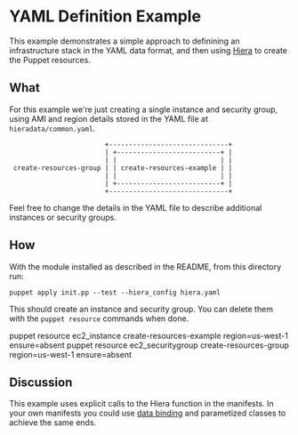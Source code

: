 # YAML Definition Example

This example demonstrates a simple approach to definining an
infrastructure stack in the YAML data format, and then using
[Hiera](https://projects.puppetlabs.com/projects/hiera) to create the
Puppet resources.

## What

For this example we're just creating a single instance and security
group, using AMI and region details stored in the YAML file at
`hieradata/common.yaml`.

```
                        +------------------------------+
                        | +--------------------------+ |
                        | |                          | |
 create-resources-group | | create-resources-example | |
                        | |                          | |
                        | +--------------------------+ |
                        +------------------------------+
```

Feel free to change the details in the YAML file to describe additional
instances or security groups.

## How

With the module installed as described in the README, from this
directory run:

    puppet apply init.pp --test --hiera_config hiera.yaml


This should create an instance and security group. You can delete them
with the `puppet resource` commands when done.

   puppet resource ec2_instance create-resources-example region=us-west-1 ensure=absent
   puppet resource ec2_securitygroup create-resources-group region=us-west-1 ensure=absent


## Discussion

This example uses explicit calls to the Hiera function in the manifests.
In your own manifests you could use [data
binding](https://ask.puppetlabs.com/question/117/how-can-i-use-data-bindings-in-puppet-3/)
and parametized classes to achieve the same ends.
